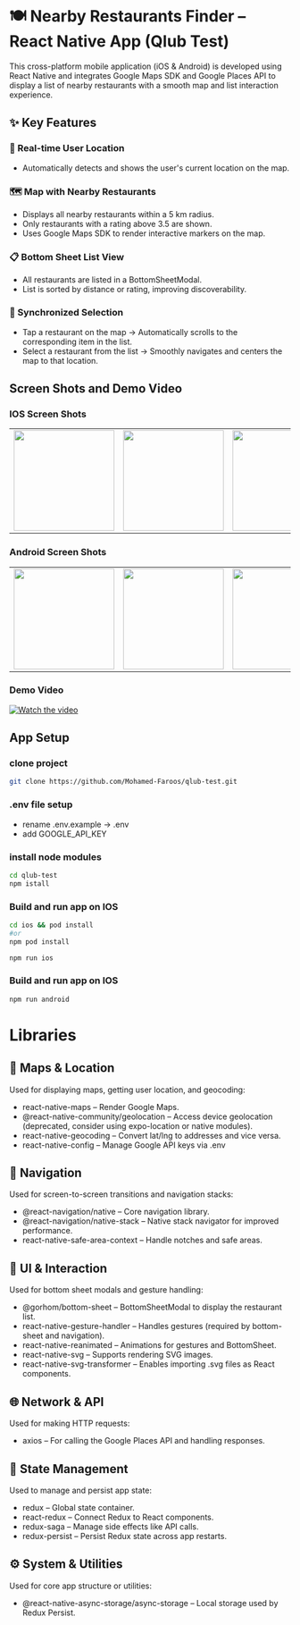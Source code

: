 # 🍽️ Nearby Restaurants Finder – React Native App (Qlub Test)

This cross-platform mobile application (iOS & Android) is developed using React Native and integrates Google Maps SDK and Google Places API to display a list of nearby restaurants with a smooth map and list interaction experience.

## ✨ Key Features
### 📍 Real-time User Location
- Automatically detects and shows the user's current location on the map.

### 🗺️ Map with Nearby Restaurants
- Displays all nearby restaurants within a 5 km radius.
- Only restaurants with a rating above 3.5 are shown.
- Uses Google Maps SDK to render interactive markers on the map.

### 📋 Bottom Sheet List View
- All restaurants are listed in a BottomSheetModal.
- List is sorted by distance or rating, improving discoverability.

### 🔁 Synchronized Selection
- Tap a restaurant on the map → Automatically scrolls to the corresponding item in the list.
- Select a restaurant from the list → Smoothly navigates and centers the map to that location.

## Screen Shots and Demo Video

### IOS Screen Shots 

<table>
  <tr>
    <td><img src="https://drive.google.com/uc?export=view&id=1fhAxO_QG7CJJg83xE3pKe3MRViSLIDWn" width="180" /></td>
    <td><img src="https://drive.google.com/uc?export=view&id=1fhAxO_QG7CJJg83xE3pKe3MRViSLIDWn" width="180" /></td>
    <td><img src="https://drive.google.com/uc?export=view&id=1O48eYutgcnk2j-8UJuxrv-NTAUmTKyHF" width="180" /></td>
  </tr>
</table>

### Android Screen Shots

<table>
  <tr>
    <td><img src="https://drive.google.com/uc?export=view&id=13L835jhtsEqdbL2uNSaAYuUHdM8ETFR7" width="180" /></td>
    <td><img src="https://drive.google.com/uc?export=view&id=1PMLb4rcXN7jQtDDU51hxSPxqNIEnrk0G" width="180" /></td>
    <td><img src="https://drive.google.com/uc?export=view&id=1Hj5XTUr1P-ZBmAcKAbo1ZhyxjySuWm93" width="180" /></td>
  </tr>
</table>

### Demo Video

[![Watch the video](https://drive.google.com/uc?export=view&id=1ZIMpSsxiA6xN7ur2oF4x7mpV0QJTggb-)](https://drive.google.com/file/d/1-bqsPfX_fE4QwrEX2uhCbblqe--5AiOU/view)

##  App Setup

### clone project
```sh
git clone https://github.com/Mohamed-Faroos/qlub-test.git

```

### .env file setup
- rename .env.example -> .env  
- add GOOGLE_API_KEY

### install node modules
```sh
cd qlub-test
npm istall

```

### Build and run app on IOS
```sh
cd ios && pod install
#or
npm pod install

npm run ios
```

### Build and run app on IOS
```sh
npm run android
```

# Libraries

## 📍 Maps & Location
Used for displaying maps, getting user location, and geocoding:

- react-native-maps – Render Google Maps.
- @react-native-community/geolocation – Access device geolocation (deprecated, consider using expo-location or native modules).
- react-native-geocoding – Convert lat/lng to addresses and vice versa.
- react-native-config – Manage Google API keys via .env

## 🧭 Navigation
Used for screen-to-screen transitions and navigation stacks:

- @react-navigation/native – Core navigation library.
- @react-navigation/native-stack – Native stack navigator for improved performance.
- react-native-safe-area-context – Handle notches and safe areas.

## 🧾 UI & Interaction
Used for bottom sheet modals and gesture handling:

- @gorhom/bottom-sheet – BottomSheetModal to display the restaurant list.
- react-native-gesture-handler – Handles gestures (required by bottom-sheet and navigation).
- react-native-reanimated – Animations for gestures and BottomSheet.
- react-native-svg – Supports rendering SVG images.
- react-native-svg-transformer – Enables importing .svg files as React components.

## 🌐 Network & API
Used for making HTTP requests:

- axios – For calling the Google Places API and handling responses.

## 🧠 State Management
Used to manage and persist app state:

- redux – Global state container.
- react-redux – Connect Redux to React components.
- redux-saga – Manage side effects like API calls.
- redux-persist – Persist Redux state across app restarts.

## ⚙️ System & Utilities
Used for core app structure or utilities:

- @react-native-async-storage/async-storage – Local storage used by Redux Persist.


